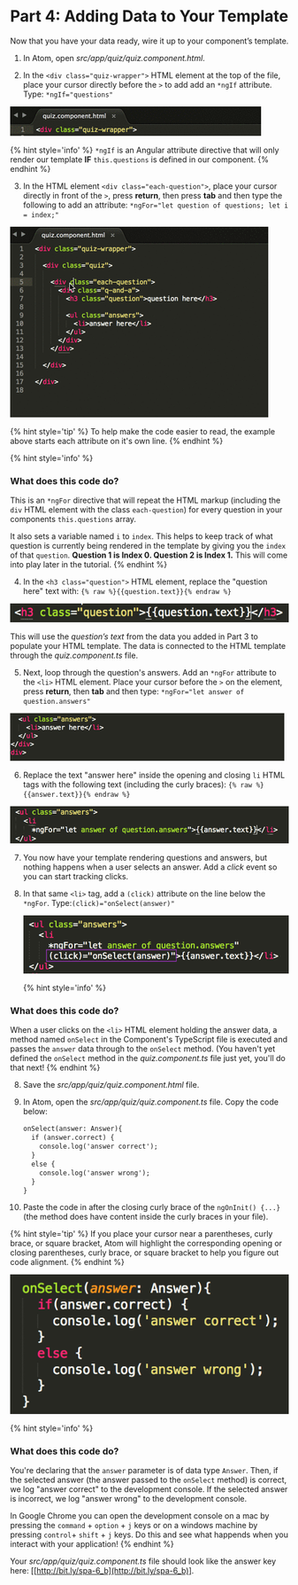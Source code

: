 # Part 4: Adding Data to Your Template

Now that you have your data ready, wire it up to your component’s template.

1.  In Atom, open _src/app/quiz/quiz.component.html_.

2. In the `<div class="quiz-wrapper">` HTML element at the top of the file, place your cursor directly before the `>` to add add an `*ngIf` attribute.  Type: `*ngIf="questions"`

  ![](/images/image04.gif)

  {% hint style='info' %}
`*ngIf` is an Angular attribute directive that will only render our template **IF** `this.questions` is defined in our component.
  {% endhint %}

3.  In the HTML element `<div class="each-question">`, place your cursor directly in front of the `>`, press **return**, then press **tab** and then type the following to add an attribute: `*ngFor="let question of questions; let i = index;"`

  ![](/images/image17.gif)

  {% hint style='tip' %}
To help make the code easier to read, the example above starts each attribute on it's own line.
  {% endhint %}

  {% hint style='info' %}
### What does this code do?

This is an `*ngFor` directive that will repeat the HTML markup (including the `div` HTML element with the class `each-question`) for every question in your components `this.questions` array.

It also sets a variable named `i` to `index`.  This helps to keep track of what question is currently being rendered in the template by giving you the `index` of that `question`.  **Question 1 is Index 0. Question 2 is Index 1.** This will come into play later in the tutorial.
  {% endhint %}

4.  In the `<h3 class="question">` HTML element, replace the "question here" text with: `{% raw %}{{question.text}}{% endraw %}`

  ![](/images/image02.png)

  This will use the *question’s text* from the data you added in Part 3 to populate your HTML template. The data is connected to the HTML template through the _quiz.component.ts_ file.

5.  Next, loop through the question's answers. Add an `*ngFor` attribute to the `<li>` HTML element. Place your cursor before the `>` on the element, press **return**, then **tab** and then type: `*ngFor="let answer of question.answers"`

  ![](/images/image20.gif)

6.  Replace the text "answer here" inside the opening and closing `li` HTML tags with the following text (including the curly braces): `{% raw %}{{answer.text}}{% endraw %}`

  ![](/images/image26.png)

7.  You now have your template rendering questions and answers, but nothing happens when a user selects an answer. Add a *click* event so you can start tracking clicks.

  1.  In that same `<li>` tag, add a `(click)` attribute on the line below the `*ngFor`. Type:`(click)="onSelect(answer)"`

      ![](/images/image46.png)

      {% hint style='info' %}
### What does this code do?
When a user clicks on the `<li>` HTML element holding the answer data, a method named `onSelect` in the Component's TypeScript file  is executed and passes the `answer` data through to the `onSelect` method.  (You haven't yet defined the `onSelect` method in the _quiz.component.ts_ file just yet, you'll do that next!
      {% endhint %}

8. Save the _src/app/quiz/quiz.component.html_ file.

9. In Atom, open the *src/app/quiz/quiz.component.ts* file.  Copy the code below:

    ```
    onSelect(answer: Answer){
      if (answer.correct) {
        console.log('answer correct');
      }
      else {
        console.log('answer wrong');
      }
    }
    ```

10. Paste the code in after the closing curly brace of the `ngOnInit() {...}` (the method does have content inside the curly braces in your file).

  {% hint style='tip' %}
If you place your cursor near a parentheses, curly brace, or square bracket, Atom will highlight the corresponding opening or closing parentheses, curly brace, or square bracket to help you figure out code alignment.
  {% endhint %}

  ![](/images/image03.png)

  {% hint style='info' %}
### What does this code do?
You're declaring that the `answer` parameter is of data type `Answer`.  Then, if the selected answer (the answer passed to the `onSelect` method) is correct, we log "answer correct" to the development console.  If the selected answer is incorrect, we log "answer wrong" to the development console.

In Google Chrome you can open the development console on a mac by pressing the `command` + `option` + `j` keys or on a windows machine by pressing `control`+ `shift` + `j` keys.  Do this and see what happends when you interact with your application!
  {% endhint %}

Your _src/app/quiz/quiz.component.ts_ file should look like the answer key here: [[http://bit.ly/spa-6_b](http://bit.ly/spa-6_b)].
